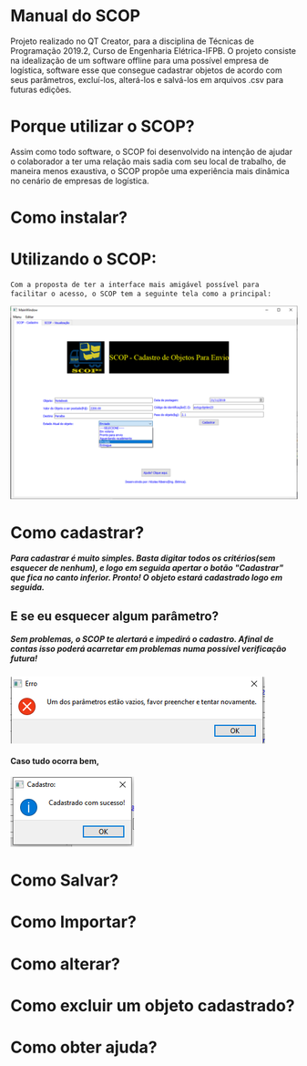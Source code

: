 # Manual do SCOP
Projeto realizado no QT Creator, para a disciplina de Técnicas de Programação 2019.2, Curso de Engenharia Elétrica-IFPB. O projeto consiste na idealização de um software offline para uma possível empresa de logística, software esse que consegue cadastrar objetos de acordo com seus parâmetros, excluí-los, alterá-los e salvá-los em arquivos .csv para futuras edições.
# Porque utilizar o SCOP?
Assim como todo software, o SCOP foi desenvolvido na intenção de ajudar o colaborador a ter uma relação mais sadia com seu local de trabalho, de maneira menos exaustiva, o SCOP propõe uma experiência mais dinâmica no cenário de empresas de logística.
# Como instalar?

# Utilizando o SCOP:
	Com a proposta de ter a interface mais amigável possível para facilitar o acesso, o SCOP tem a seguinte tela como a principal:
![Scop](https://github.com/nicolasrls/codigos/blob/master/Projetos%20QT/SCOP/IMAGENS%20TUTORIAL/Tela%20de%20cadastro%20SCOP.PNG "Tela de cadastro")
# Como cadastrar?
##### Para cadastrar é muito simples. Basta digitar todos os critérios(**sem esquecer de nenhum**), e logo em seguida apertar o botão "Cadastrar" que fica no canto inferior. Pronto! O objeto estará cadastrado logo em seguida.  

## E se eu esquecer algum parâmetro?

#####	Sem problemas, o SCOP te alertará e impedirá o cadastro. Afinal de contas isso poderá acarretar em problemas numa possível verificação futura!
![Scop](https://github.com/nicolasrls/codigos/blob/master/Projetos%20QT/SCOP/IMAGENS%20TUTORIAL/erro%20param%20vazio.PNG "Erro de parâmetro")
#### Caso tudo ocorra bem,
![Scop](https://github.com/nicolasrls/codigos/blob/master/Projetos%20QT/SCOP/IMAGENS%20TUTORIAL/Cadastrado%20com%20sucesso.PNG "Sucesso")
 
# Como Salvar?


# Como Importar?
# Como alterar?
# Como excluir um objeto cadastrado?
# Como obter ajuda?
